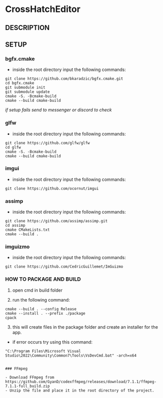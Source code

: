 # CrossHatchEditor
 
## DESCRIPTION

## SETUP 

### bgfx.cmake

- inside the root directory input the following commands:
```
git clone https://github.com/bkaradzic/bgfx.cmake.git
cd bgfx.cmake
git submodule init
git submodule update
cmake -S. -Bcmake-build
cmake --build cmake-build
```
*if setup fails send to messenger or discord to check*

### glfw

- inside the root directory input the following commands:
```
git clone https://github.com/glfw/glfw
cd glfw
cmake -S. -Bcmake-build
cmake --build cmake-build
```

### imgui

- inside the root directory input the following commands:
```
git clone https://github.com/ocornut/imgui
```

### assimp

- inside the root directory input the following commands:
```
git clone https://github.com/assimp/assimp.git
cd assimp
cmake CMakeLists.txt
cmake --build .
```

### imguizmo

- inside the root directory input the following commands:
```
git clone https://github.com/CedricGuillemet/ImGuizmo
```

### HOW TO PACKAGE AND BUILD

1. open cmd in build folder

2. run the following command:
```
cmake --build . --config Release
cmake --install . --prefix ./package
cpack
```
3. this will create files in the package folder and create an installer for the app.

- if error occurs try using this command:
```
"C:\Program Files\Microsoft Visual Studio\2022\Community\Common7\Tools\VsDevCmd.bat" -arch=x64
```

```

### FFmpeg

- Download FFmpeg from https://github.com/GyanD/codexffmpeg/releases/download/7.1.1/ffmpeg-7.1.1-full_build.zip
- Unzip the file and place it in the root directory of the project.